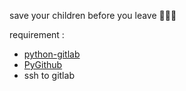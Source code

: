 save your children before you leave 🥹🥹🥹

requirement :
- [python-gitlab](https://python-gitlab.readthedocs.io/en/stable/)
- [PyGithub](https://pypi.org/project/PyGithub/)
- ssh to gitlab
